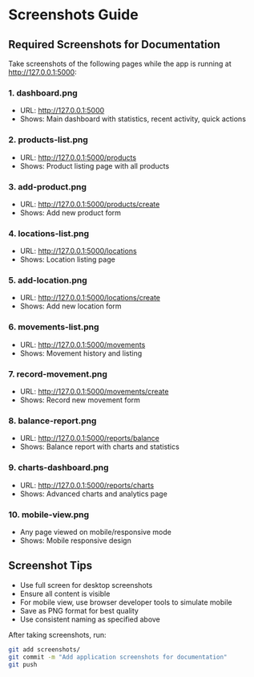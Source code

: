 # Screenshots Guide

## Required Screenshots for Documentation

Take screenshots of the following pages while the app is running at http://127.0.0.1:5000:

### 1. dashboard.png
- URL: http://127.0.0.1:5000
- Shows: Main dashboard with statistics, recent activity, quick actions

### 2. products-list.png  
- URL: http://127.0.0.1:5000/products
- Shows: Product listing page with all products

### 3. add-product.png
- URL: http://127.0.0.1:5000/products/create
- Shows: Add new product form

### 4. locations-list.png
- URL: http://127.0.0.1:5000/locations  
- Shows: Location listing page

### 5. add-location.png
- URL: http://127.0.0.1:5000/locations/create
- Shows: Add new location form

### 6. movements-list.png
- URL: http://127.0.0.1:5000/movements
- Shows: Movement history and listing

### 7. record-movement.png
- URL: http://127.0.0.1:5000/movements/create
- Shows: Record new movement form

### 8. balance-report.png
- URL: http://127.0.0.1:5000/reports/balance
- Shows: Balance report with charts and statistics

### 9. charts-dashboard.png
- URL: http://127.0.0.1:5000/reports/charts
- Shows: Advanced charts and analytics page

### 10. mobile-view.png
- Any page viewed on mobile/responsive mode
- Shows: Mobile responsive design

## Screenshot Tips
- Use full screen for desktop screenshots
- Ensure all content is visible
- For mobile view, use browser developer tools to simulate mobile
- Save as PNG format for best quality
- Use consistent naming as specified above

After taking screenshots, run:
```bash
git add screenshots/
git commit -m "Add application screenshots for documentation"
git push
```
